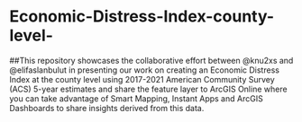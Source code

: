 # Economic-Distress-Index-county-level-

##This repository showcases the collaborative effort between @knu2xs and @elifaslanbulut  in presenting our work on creating an Economic Distress Index at the county level using 2017-2021 American Community Survey (ACS) 5-year estimates and share the feature layer to ArcGIS Online where you can take advantage of Smart Mapping, Instant Apps and ArcGIS Dashboards to share insights derived from this data.
